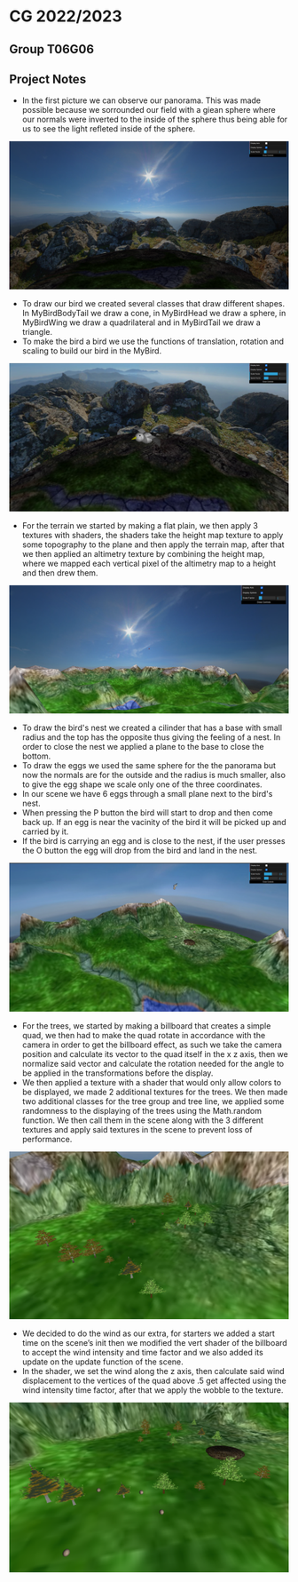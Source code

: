 # CG 2022/2023

## Group T06G06

## Project Notes

- In the first picture we can observe our panorama. This was made possible because we sorrounded our field with a giean sphere where our normals were inverted to the inside of the sphere thus being able for us to see the light refleted inside of the sphere.

![Image of Panorama](screenshots/project-t06g06-1.png)

- To draw our bird we created several classes that draw different shapes. In MyBirdBodyTail we draw a cone, in MyBirdHead we draw a sphere, in MyBirdWing we draw a quadrilateral and in MyBirdTail we draw a triangle. 
- To make the bird a bird we use the functions of translation, rotation and scaling to build our bird in the MyBird.

![Image of Bird](screenshots/project-t06g06-2.png)

- For the terrain we started by making a flat plain, we then apply 3 textures with shaders, the shaders take the height map texture to apply some topography to the plane and then apply the terrain map, after that we then applied an altimetry texture by combining the height map, where we mapped each vertical pixel of the altimetry map to a height and then drew them.

![Image of Terrain](screenshots/project-t06g06-3.png)

- To draw the bird's nest we created a cilinder that has a base with small radius and the top has the opposite thus giving the feeling of a nest. In order to close the nest we applied a plane to the base to close the bottom.
- To draw the eggs we used the same sphere for the the panorama but now the normals are for the outside and the radius is much smaller, also to give the egg shape we scale only one of the three coordinates.
- In our scene we have 6 eggs through a small plane next to the bird's nest.
- When pressing the P button the bird will start to drop and then come back up. If an egg is near the vacinity of the bird it will be picked up and carried by it.
- If the bird is carrying an egg and is close to the nest, if the user presses the O button the egg will drop from the bird and land in the nest.

![Image of Bird's eggs and nets](screenshots/project-t06g06-4.png)

- For the trees, we started by making a billboard that creates a simple quad, we then had to make the quad rotate in accordance with the camera in order to get the billboard effect, as such we take the camera position and calculate its vector to the quad itself in the x z axis, then we normalize said vector and calculate the rotation needed for the angle to be applied in the transformations before the display.
- We then applied a texture with a shader that would only allow colors to be displayed, we made 2 additional textures for the trees. We then made two additional classes for the tree group and tree line, we applied some randomness to the displaying of the trees using the Math.random function. We then call them in the scene along with the 3 different textures and apply said textures in the scene to prevent loss of performance. 

![Image of Trees](screenshots/project-t06g06-5.png)

- We decided to do the wind as our extra, for starters we added a start time on the scene’s init then we modified the vert shader of the billboard to accept the wind intensity and time factor and we also added its update on the update function of the scene.
- In the shader, we set the wind along the z axis, then calculate said wind displacement to the vertices of the quad above .5 get affected using the wind intensity time factor, after that we apply the wobble to the texture.

![Image of Extra](screenshots/project-t06g06-6.png)
